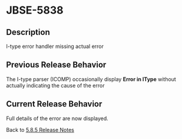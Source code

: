 # JBSE-5838

<PageHeader />

## Description

I-type error handler missing actual error

## Previous Release Behavior

The I-type parser (ICOMP) occasionally display **Error in IType** without actually indicating the cause of the error

## Current Release Behavior

Full details of the error are now displayed.  

Back to [5.8.5 Release Notes](./../README.md)

<PageFooter />
